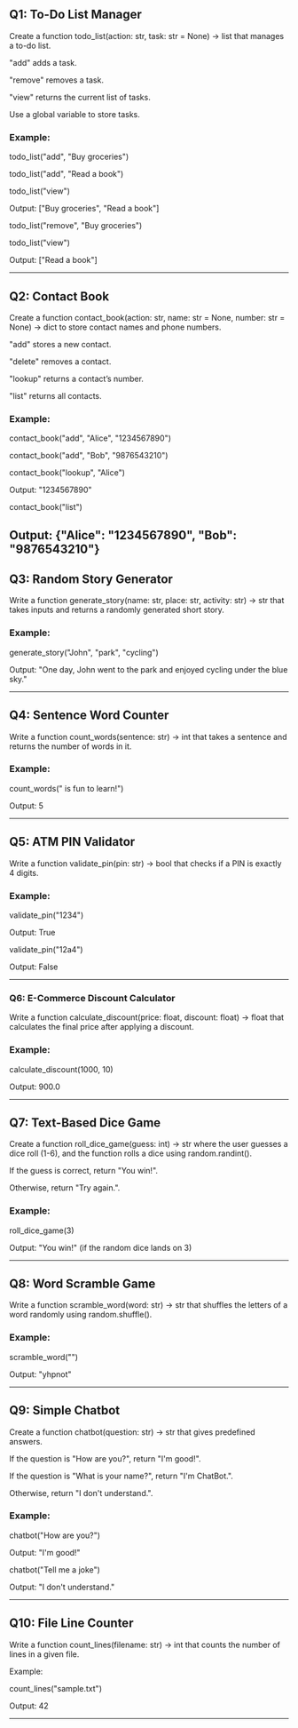 
## Q1: To-Do List Manager
Create a function todo_list(action: str, task: str = None) -> list that manages a to-do list.

"add" adds a task.

"remove" removes a task.

"view" returns the current list of tasks.

Use a global variable to store tasks.

### Example:

todo_list("add", "Buy groceries")

todo_list("add", "Read a book")

todo_list("view")

Output: ["Buy groceries", "Read a book"]

todo_list("remove", "Buy groceries")

todo_list("view")

Output: ["Read a book"]

---

## Q2: Contact Book
Create a function contact_book(action: str, name: str = None, number: str = None) -> dict to store contact names and phone numbers.

"add" stores a new contact.

"delete" removes a contact.

"lookup" returns a contact’s number.

"list" returns all contacts.

### Example:

contact_book("add", "Alice", "1234567890")

contact_book("add", "Bob", "9876543210")

contact_book("lookup", "Alice")

Output: "1234567890"

contact_book("list")

Output: {"Alice": "1234567890", "Bob": "9876543210"}
---

## Q3: Random Story Generator
Write a function generate_story(name: str, place: str, activity: str) -> str that takes inputs and returns a randomly generated short story.

### Example:

generate_story("John", "park", "cycling")

Output: "One day, John went to the park and enjoyed cycling under the blue sky."

---

## Q4: Sentence Word Counter
Write a function count_words(sentence: str) -> int that takes a sentence and returns the number of words in it.

### Example:

count_words(" is fun to learn!")

Output: 5

---

## Q5: ATM PIN Validator
Write a function validate_pin(pin: str) -> bool that checks if a PIN is exactly 4 digits.

### Example:

validate_pin("1234")

Output: True

validate_pin("12a4")

Output: False

---

### Q6: E-Commerce Discount Calculator
Write a function calculate_discount(price: float, discount: float) -> float that calculates the final price after applying a discount.

### Example:

calculate_discount(1000, 10)

Output: 900.0

--- 

## Q7: Text-Based Dice Game
Create a function roll_dice_game(guess: int) -> str where the user guesses a dice roll (1-6), and the function rolls a dice using random.randint().

If the guess is correct, return "You win!".

Otherwise, return "Try again.".

### Example:

roll_dice_game(3)

Output: "You win!" (if the random dice lands on 3)

---

## Q8: Word Scramble Game
Write a function scramble_word(word: str) -> str that shuffles the letters of a word randomly using random.shuffle().

### Example:

scramble_word("")

Output: "yhpnot"

---

## Q9: Simple Chatbot
Create a function chatbot(question: str) -> str that gives predefined answers.

If the question is "How are you?", return "I'm good!".

If the question is "What is your name?", return "I'm ChatBot.".

Otherwise, return "I don't understand.".

### Example:

chatbot("How are you?")

Output: "I'm good!"

chatbot("Tell me a joke")

Output: "I don't understand."

---

## Q10: File Line Counter
Write a function count_lines(filename: str) -> int that counts the number of lines in a given file.

Example:

count_lines("sample.txt")

Output: 42  

---